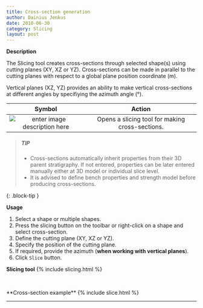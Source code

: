 ```yaml
---
title: Cross-section generation
author: Dainius Jenkus
date: 2010-06-30
category: Slicing
layout: post
---
```


**Description**

The Slicing tool creates cross-sections through selected shape(s) using cutting planes (XY, XZ or YZ). Cross-sections can be made in parallel to the cutting planes with respect to a global  plane position coordinate (m).

 Vertical planes (XZ, YZ) provides an ability to make vertical cross-sections at different angles by specifiying the azimuth angle (°).

|Symbol|Action|
|:-:|:-:|
![enter image description here](https://OptimalSlope.github.io/manual/assets/control-icons/content-cut-custom.png)| Opens a slicing tool for making cross-sections.|


> ##### TIP
>
> * Cross-sections automatically inherit properties from their 3D parent stratigraphy. If not entered, properties can be later entered manually either at 3D model or individual slice level.
> * It is advised to define bench properties and strength model before producing cross-sections.
>
{: .block-tip }

**Usage**

1. Select a shape or multiple shapes.
2. Press the slicing button on the toolbar or right-click on a shape and select cross-section.
3. Define the cutting plane (XY, XZ or YZ).
4. Specify the position of the cutting plane.
5. If required, provide the azimuth (**when working with vertical planes**).
6. Click `Slice` button.
 

**Slicing tool**
{% include slicing.html %}
<p>&nbsp;</p>
**Cross-section example**
{% include slice.html %}

 ---
